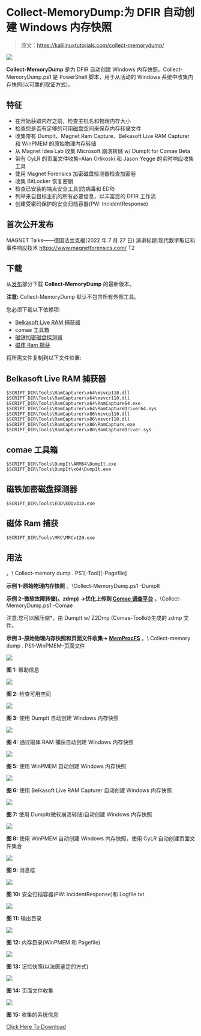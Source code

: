 # Collect-MemoryDump:为 DFIR 自动创建 Windows 内存快照

> 原文：<https://kalilinuxtutorials.com/collect-memorydump/>

[![](img//9fe4c9585e0c6ba5344d1f4c7a2bbed9.png)](https://blogger.googleusercontent.com/img/b/R29vZ2xl/AVvXsEipvqO5Dtm5LdRHTLqK-Ni90fg8uXfdEp29GRIrv7V7Vt0kWTC1cvY8DP5He7ZPb4N26UIMnd9VUuSLXqda9Hwfbd4N8f69xmoLgMwjVjiVkLIB2Nm_OnMmFoD9jba-1z20gCqjk5pLAwNC-cJ7XQEca1r5TkmzNc-IdQRuC-V2_hrHC1Vd7PUQMVlA/s728/Collect-MemoryDump1.png)

**Collect-MemoryDump** 是为 DFIR 自动创建 Windows 内存快照。Collect-MemoryDump.ps1 是 PowerShell 脚本，用于从活动的 Windows 系统中收集内存快照(以可靠的取证方式)。

## 特征

*   在开始获取内存之前，检查主机名和物理内存大小
*   检查您是否有足够的可用磁盘空间来保存内存转储文件
*   收集带有 DumpIt、Magnet Ram Capture、Belkasoft Live RAM Capturer 和 WinPMEM 的原始物理内存转储
*   从 Magnet Idea Lab 收集 Microsoft 崩溃转储 w/ DumpIt for Comae Beta
*   带有 CyLR 的页面文件收集–Alan Orlikoski 和 Jason Yegge 的实时响应收集工具
*   使用 Magnet Forensics 加密磁盘检测器检查加密卷
*   收集 BitLocker 恢复密钥
*   检查已安装的端点安全工具(防病毒和 EDR)
*   列举来自目标主机的所有必要信息，以丰富您的 DFIR 工作流
*   创建受密码保护的安全归档容器(PW: IncidentResponse)

## 首次公开发布

MAGNET Talks——德国法兰克福(2022 年 7 月 27 日)
演讲标题:现代数字取证和事件响应技术
https://www.magnetforensics.com/ T2

## 下载

从[发布](https://github.com/evild3ad/Collect-MemoryDump/releases/latest)部分下载 **Collect-MemoryDump** 的最新版本。

**注意:** Collect-MemoryDump 默认不包含所有外部工具。

您必须下载以下依赖项:

*   [Belkasoft Live RAM 捕获器](https://belkasoft.com/ram-capturer)
*   comae 工具箱
*   [磁铁加密磁盘探测器](https://www.magnetforensics.com/resources/encrypted-disk-detector/)
*   [磁体 Ram 捕获](https://www.magnetforensics.com/resources/magnet-ram-capture/)

将所需文件复制到以下文件位置:

## **Belkasoft Live RAM 捕获器**

```
$SCRIPT_DIR\Tools\RamCapturer\x64\msvcp110.dll
$SCRIPT_DIR\Tools\RamCapturer\x64\msvcr110.dll
$SCRIPT_DIR\Tools\RamCapturer\x64\RamCapture64.exe
$SCRIPT_DIR\Tools\RamCapturer\x64\RamCaptureDriver64.sys
$SCRIPT_DIR\Tools\RamCapturer\x86\msvcp110.dll
$SCRIPT_DIR\Tools\RamCapturer\x86\msvcr110.dll
$SCRIPT_DIR\Tools\RamCapturer\x86\RamCapture.exe
$SCRIPT_DIR\Tools\RamCapturer\x86\RamCaptureDriver.sys
```

## comae 工具箱

`$SCRIPT_DIR\Tools\DumpIt\ARM64\DumpIt.exe`
`$SCRIPT_DIR\Tools\DumpIt\x64\DumpIt.exe`


## **磁铁加密磁盘探测器**

`$SCRIPT_DIR\Tools\EDD\EDDv310.exe`

## **磁体 Ram 捕获**

`$SCRIPT_DIR\Tools\MRC\MRCv120.exe`

## 用法

。\ Collect-memory dump . PS1[-Tool][–Pagefile]

**示例 1–原始物理内存快照**
。\Collect-MemoryDump.ps1 -DumpIt

**示例 2–微软故障转储(。zdmp) →优化上传到 [Comae 调查平台](https://www.comae.com/)**
。\Collect-MemoryDump.ps1 -Comae

注意:您可以解压缩*。由 DumpIt w/ Z2Dmp (Comae-Toolkit)生成的 zdmp 文件。

**示例 3–原始物理内存快照和页面文件收集→ [MemProcFS](https://github.com/ufrisk/MemProcFS)**
。\ Collect-memory dump . PS1-WinPMEM–页面文件

![](img//c4bb2a6b058e769c38b7f19c5bd4264e.png)

**图 1:** 帮助信息

![](img//6f616319b5c6b2ba12969fd779c697ca.png)

**图 2:** 检查可用空间

![](img//6b9308a83181b63d1136f737ae813c36.png)

**图 3:** 使用 DumpIt 自动创建 Windows 内存快照

![](img//55b6e0b4aa1e5ec7c65797caabbdf13f.png)

**图 4:** 通过磁体 RAM 捕获自动创建 Windows 内存快照

![](img//b3f5a44f5135207682a8b695d635c679.png)

**图 5:** 使用 WinPMEM 自动创建 Windows 内存快照

![](img//73ca7fa10f7fe321315dbc653673f7a9.png)

**图 6:** 使用 Belkasoft Live RAM Capturer 自动创建 Windows 内存快照

![](img//f56a2122fc636fb52eafe3f5f279ece8.png)

**图 7:** 使用 DumpIt(微软崩溃转储)自动创建 Windows 内存快照

![](img//f992955c33a3a22776cee5bf84268493.png)

**图 8:** 使用 WinPMEM 自动创建 Windows 内存快照，使用 CyLR 自动创建页面文件集合

![](img//1c28909492495fb8e644af7c9f8eff00.png)

**图 9:** 消息框

![](img//e216eb5a23a82da1a363f09a40202aa4.png)

**图 10:** 安全归档容器(PW: IncidentResponse)和 Logfile.txt

![](img//d6ae724c08115488a3678a6282a9d4b2.png)

**图 11:** 输出目录

![](img//6cb0df1c384699ccd4c0f67fd150e0d4.png)

**图 12:** 内存目录(WinPMEM 和 Pagefile)

![](img//34cdc9a1d39ffd65c7c57714c768d5ef.png)

**图 13:** 记忆快照(以法医鉴定的方式)

![](img//34cdc9a1d39ffd65c7c57714c768d5ef.png)

**图 14:** 页面文件收集

![](img//f32d1aa6ab781b0009ac844905d6dedb.png)

**图 15:** 收集的系统信息

[Click Here To Download](https://github.com/evild3ad/Collect-MemoryDump)